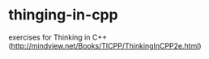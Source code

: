 # thinging-in-cpp
exercises for Thinking in C++ (http://mindview.net/Books/TICPP/ThinkingInCPP2e.html)
